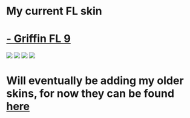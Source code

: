 # My current FL skin
#  [- Griffin FL 9](https://pogu.s-ul.eu/xDGpNbOd) 
![](https://osu.ppy.sh/ss/16355426/0dfc)
![](https://osu.ppy.sh/ss/16355461/711a)
![](https://osu.ppy.sh/ss/16355469/ae60)
![](https://osu.ppy.sh/ss/16355498/eed2)
#  Will eventually be adding my older skins, for now they can be found [here](https://mega.nz/#F!6rJC3Agb!00yEIe2QXzM4gLrBv3vn0A)
